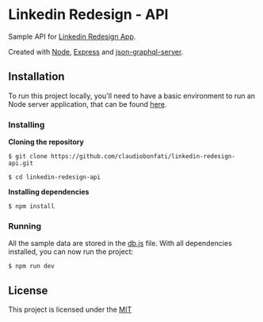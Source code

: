 # Linkedin Redesign - API

Sample API for [Linkedin Redesign App](https://github.com/claudiobonfati/linkedin-redesign-app). 

Created with [Node](https://nodejs.org/), [Express](https://expressjs.com/) and [json-graphql-server](https://www.npmjs.com/package/json-graphql-server).

## Installation

To run this project locally, you'll need to have a basic environment to run an Node server application, that can be found [here](https://nodejs.org/en/docs).

### Installing

**Cloning the repository**

```
$ git clone https://github.com/claudiobonfati/linkedin-redesign-api.git

$ cd linkedin-redesign-api
```

**Installing dependencies**

```
$ npm install
```

### Running

All the sample data are stored in the [db.js](https://github.com/claudiobonfati/linkedin-redesign-api/blob/master/db.js) file. With all dependencies installed, you can now run the project:

```
$ npm run dev
```

## License

This project is licensed under the [MIT](https://choosealicense.com/licenses/mit/)